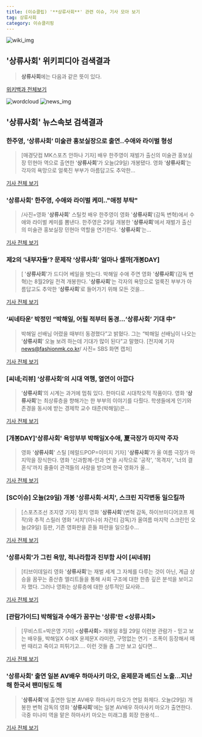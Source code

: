 ```yaml
---
title: (이슈클립) '**상류사회**' 관련 이슈, 기사 모아 보기
tag: 상류사회
category: 이슈클리핑
---
```

![wiki_img](https://user-images.githubusercontent.com/42597476/44503234-41136a80-a6d0-11e8-9071-6fc6418eafe4.png)
## **'**상류사회**'** 위키피디아 검색결과
>**상류사회**에는 다음과 같은 뜻이 있다.

<a href="https://ko.wikipedia.org/wiki/상류사회" target="_blank">위키백과 전체보기</a>

![wordcloud](https://s3.ap-northeast-2.amazonaws.com/lyrics101-wordcloud/2018-08-29-1535510455.png)
![news_img](https://user-images.githubusercontent.com/42597476/44507050-1206f400-a6e4-11e8-8d98-7ffbfebb353f.png)
## **'**상류사회**'** 뉴스속보 검색결과
### 한주영, ‘**상류사회**’ 미술관 홍보실장으로 출연..수애와 라이벌 형성

>[매경닷컴 MK스포츠 안하나 기자] 배우 한주영이 재벌가 출신의 미술관 홍보실장 민현아 역으로 출연한 ‘**상류사회**’가 오늘(29일) 개봉됐다. 영화 ‘**상류사회**’는 각자의 욕망으로 얼룩진 부부가 아름답고도 추악한...

<a href="http://sports.mk.co.kr/view.php?year=2018&no=542581" target="_blank">기사 전체 보기</a>

### '**상류사회**' 한주영, 수애와 라이벌 케미.."애정 부탁"

>/사진=영화 '**상류사회**' 스틸컷 배우 한주영이 영화 '**상류사회**'(감독 변혁)에서 수애와 라이벌 케미를 뽐낸다. 한주영은 29일 개봉한 '**상류사회**'에서 재벌가 출신의 미술관 홍보실장 민현아 역할을 연기한다. '**상류사회**'는...

<a href="http://star.mt.co.kr/stview.php?no=2018082910463492759" target="_blank">기사 전체 보기</a>

### 제2의 ‘내부자들’? 문제작 ‘**상류사회**’ 얼마나 셀까[개봉DAY]

>[ '**상류사회**'가 드디어 베일을 벗는다. 박해일 수애 주연 영화 '**상류사회**'(감독 변혁)는 8월29일 전격 개봉한다. '**상류사회**'는 각자의 욕망으로 얼룩진 부부가 아름답고도 추악한 ‘**상류사회**’로 들어가기 위해 모든 것을...

<a href="http://www.newsen.com/news_view.php?uid=201808281531111910" target="_blank">기사 전체 보기</a>

### ‘씨네타운’ 박정민 “박해일, 어릴 적부터 동경…‘**상류사회**’ 기대 中”

>박해일 선배님 어렸을 때부터 동경했다”고 밝혔다. 그는 “박해일 선배님이 나오는 ‘**상류사회**’ 오늘 보려 하는데 기대가 많이 된다”고 말했다. [전지예 기자 news@fashionmk.co.kr/ 사진= SBS 화면 캡처]

<a href="http://chicnews.mk.co.kr/article.php?aid=1535510378208693006" target="_blank">기사 전체 보기</a>

### [씨네;리뷰] ‘**상류사회**’의 시대 역행, 열연이 아깝다

>‘**상류사회**’의 시계는 과거에 멈춰 있다. 한마디로 시대착오적 작품이다. 영화 ‘**상류사회**’는 최상류층을 향해가는 한 부부의 이야기를 다뤘다. 학생들에게 인기와 존경을 동시에 받는 경제학 교수 태준(박해일)은...

<a href="http://biz.heraldcorp.com/culture/view.php?ud=201808281619452289618_1" target="_blank">기사 전체 보기</a>

### [개봉DAY]'**상류사회**' 욕망부부 박해일X수애, 夏극장가 마지막 주자

>영화 '**상류사회**' 스틸 [헤럴드POP=이미지 기자] '**상류사회**'가 올 여름 극장가 마지막을 장식한다. 영화 '신과함께-인과 연'을 시작으로 '공작', '목격자', '너의 결혼식'까지 줄줄이 관객들의 사랑을 받으며 한국 영화가 올...

<a href="http://biz.heraldcorp.com/view.php?ud=201808290902104963934_1" target="_blank">기사 전체 보기</a>

### [SC이슈] 오늘(29일) 개봉 '**상류사회**·서치', 스크린 지각변동 일으킬까

>[스포츠조선 조지영 기자] 정치 영화 '**상류사회**'(변혁 감독, 하이브미디어코프 제작)와 추적 스릴러 영화 '서치'(아나쉬 차간티 감독)가 올여름 마지막 스크린인 오늘(29일) 등판, 기존 영화판을 흔들 파란을 일으킬수...

<a href="http://sports.chosun.com/news/ntype.htm?id=201808300100268810020487&servicedate=20180829" target="_blank">기사 전체 보기</a>

### '**상류사회**'가 그린 욕망, 적나라함과 진부함 사이 [씨네뷰]

>[티브이데일리 영화 '**상류사회**'는 재벌 세계 그 자체를 다루는 것이 아닌, 계급 상승을 꿈꾸는 중산층 엘리트들을 통해 사회 구조에 대한 한층 깊은 분석을 보이고자 했다. 그러나 영화는 상류층에 대한 상투적인 묘사와...

<a href="http://tvdaily.asiae.co.kr/read.php3?aid=15355036731389216008" target="_blank">기사 전체 보기</a>

### [관람가이드] 박해일과 수애가 꿈꾸는 '상류'란 <**상류사회**>

>[무비스트=박은영 기자] <**상류사회**> 개봉일 8월 29일 이런분 관람가 - 믿고 보는 배우들, 박해일X 수애X 윤제문X 라미란, 구멍없는 연기 - 조폭이 등장해서 매번 때리고 죽이고 피튀기고.... 이런 것들 좀 그만 보고 싶다면...

<a href="http://www.movist.com/movist3d/read.asp?type=13&id=27631" target="_blank">기사 전체 보기</a>

### '**상류사회**' 출연 일본 AV배우 하마사키 마오, 윤제문과 베드신 노출…지난해 한국서 팬미팅도 해

>'**상류사회**'에 출연한 일본 AV배우 하마사키 마오가 연일 화제다. 오늘(29일) 개봉한 변혁 감독의 영화 '**상류사회**'에는 일본 AV배우 하마사키 마오가 출연한다. 극중 미나미 역을 맡은 하마사키 마오는 미래그룹 회장 한용석...

<a href="http://www.topstarnews.net/news/articleView.html?idxno=472892" target="_blank">기사 전체 보기</a>


